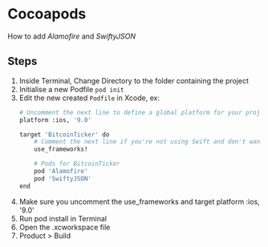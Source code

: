 # Cocoapods

How to add *Alamofire* and *SwiftyJSON*

## Steps

1. Inside Terminal, Change Directory to the folder containing the project
2. Initialise a new Podfile `pod init`
3. Edit the new created `Podfile` in Xcode, ex:
    ```bash
    # Uncomment the next line to define a global platform for your project
    platform :ios, '9.0'

    target 'BitcoinTicker' do
        # Comment the next line if you're not using Swift and don't want to use dy    namic frameworks
        use_frameworks!

        # Pods for BitcoinTicker
        pod 'Alamofire'
        pod 'SwiftyJSON'
    end
    ```
4. Make sure you uncomment the use_frameworks and target platform :ios, '9.0'
5. Run pod install in Terminal
6. Open the .xcworkspace file
7. Product > Build